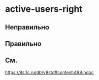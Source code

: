 # active-users-right

## Неправильно

## Правильно

## См.

https://its.1c.ru/db/v8std#content:488:hdoc